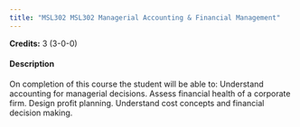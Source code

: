 ```yaml
---
title: "MSL302 MSL302 Managerial Accounting & Financial Management"
---
```

**Credits:** 3 (3-0-0)

#### Description
On completion of this course the student will be able to: Understand accounting for managerial decisions. Assess financial health of a corporate firm. Design profit planning. Understand cost concepts and financial decision making.
